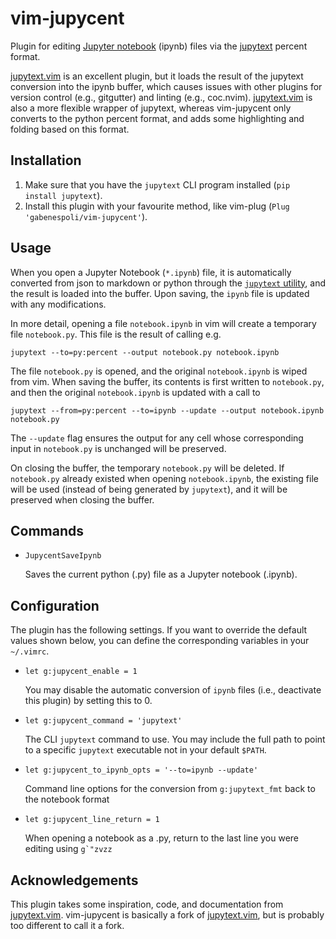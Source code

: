 # vim-jupycent

Plugin for editing [Jupyter notebook][1] (ipynb) files via the [jupytext][2]
percent format.

[jupytext.vim][3] is an excellent plugin, but it loads the result of the
jupytext conversion into the ipynb buffer, which causes issues with other
plugins for version control (e.g., gitgutter) and linting (e.g., coc.nvim).
[jupytext.vim][3] is also a more flexible wrapper of jupytext, whereas
vim-jupycent only converts to the python percent format, and adds some
highlighting and folding based on this format.

## Installation

1. Make sure that you have the `jupytext` CLI program installed (`pip install
   jupytext`).
2. Install this plugin with your favourite method, like vim-plug (`Plug
   'gabenespoli/vim-jupycent'`).

## Usage

When you open a Jupyter Notebook (`*.ipynb`) file, it is automatically
converted from json to markdown or python through the [`jupytext` utility][2],
and the result is loaded into the buffer. Upon saving, the `ipynb` file is
updated with any modifications.

In more detail, opening a file `notebook.ipynb` in vim will create a temporary
file  `notebook.py`. This file is the result of calling e.g.

    jupytext --to=py:percent --output notebook.py notebook.ipynb

The file `notebook.py` is opened, and the original `notebook.ipynb` is wiped
from vim. When saving the buffer, its contents is first written to
`notebook.py`, and then the original `notebook.ipynb` is updated with a call to

    jupytext --from=py:percent --to=ipynb --update --output notebook.ipynb notebook.py

The `--update` flag ensures the output for any cell whose corresponding input
in `notebook.py` is unchanged will be preserved.

On closing the buffer, the temporary `notebook.py` will be deleted. If
`notebook.py` already existed when opening `notebook.ipynb`, the existing file
will be used (instead of being generated by `jupytext`), and it will be
preserved when closing the buffer.

## Commands

*   `JupycentSaveIpynb`

    Saves the current python (.py) file as a Jupyter notebook (.ipynb).

## Configuration

The plugin has the following settings. If you want to override the default
values shown below, you can define the corresponding variables in your
`~/.vimrc`.

*   `let g:jupycent_enable = 1`

    You may disable the automatic conversion of `ipynb` files (i.e., deactivate
    this plugin) by setting this to 0.

*   `let g:jupycent_command = 'jupytext'`

    The CLI `jupytext` command to use. You may include the full path to point
    to a specific `jupytext` executable not in your default `$PATH`.

*   `let g:jupycent_to_ipynb_opts = '--to=ipynb --update'`

    Command line options for the conversion from `g:jupytext_fmt` back to the
    notebook format

*   `let g:jupycent_line_return = 1`

    When opening a notebook as a .py, return to the last line you were editing
    using ``g`"zvzz``

## Acknowledgements

This plugin takes some inspiration, code, and documentation from
[jupytext.vim][3]. vim-jupycent is basically a fork of [jupytext.vim][3], but
is probably too different to call it a fork.

[1]: http://jupyter.org
[2]: https://github.com/mwouts/jupytext
[3]: https://github.com/goerz/jupytext.vim
